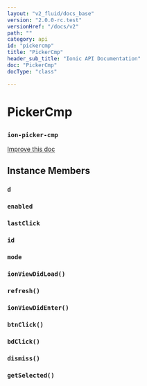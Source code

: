 ```yaml
---
layout: "v2_fluid/docs_base"
version: "2.0.0-rc.test"
versionHref: "/docs/v2"
path: ""
category: api
id: "pickercmp"
title: "PickerCmp"
header_sub_title: "Ionic API Documentation"
doc: "PickerCmp"
docType: "class"

---
```










<h1 class="api-title">
<a class="anchor" name="picker-cmp" href="#picker-cmp"></a>

PickerCmp
<h3><code>ion-picker-cmp</code></h3>






</h1>

<a class="improve-v2-docs" href="http://github.com/driftyco/ionic/edit/master//src/components/picker/picker-component.ts#L344">
Improve this doc
</a>










<!-- @usage tag -->


<!-- @property tags -->



<!-- instance methods on the class -->

<h2><a class="anchor" name="instance-members" href="#instance-members"></a>Instance Members</h2>

<div id="d"></div>

<h3>
<a class="anchor" name="d" href="#d"></a>
<code>d</code>
  

</h3>












<div id="enabled"></div>

<h3>
<a class="anchor" name="enabled" href="#enabled"></a>
<code>enabled</code>
  

</h3>












<div id="lastClick"></div>

<h3>
<a class="anchor" name="lastClick" href="#lastClick"></a>
<code>lastClick</code>
  

</h3>












<div id="id"></div>

<h3>
<a class="anchor" name="id" href="#id"></a>
<code>id</code>
  

</h3>












<div id="mode"></div>

<h3>
<a class="anchor" name="mode" href="#mode"></a>
<code>mode</code>
  

</h3>












<div id="ionViewDidLoad"></div>

<h3>
<a class="anchor" name="ionViewDidLoad" href="#ionViewDidLoad"></a>
<code>ionViewDidLoad()</code>
  

</h3>












<div id="refresh"></div>

<h3>
<a class="anchor" name="refresh" href="#refresh"></a>
<code>refresh()</code>
  

</h3>












<div id="ionViewDidEnter"></div>

<h3>
<a class="anchor" name="ionViewDidEnter" href="#ionViewDidEnter"></a>
<code>ionViewDidEnter()</code>
  

</h3>












<div id="btnClick"></div>

<h3>
<a class="anchor" name="btnClick" href="#btnClick"></a>
<code>btnClick()</code>
  

</h3>












<div id="bdClick"></div>

<h3>
<a class="anchor" name="bdClick" href="#bdClick"></a>
<code>bdClick()</code>
  

</h3>












<div id="dismiss"></div>

<h3>
<a class="anchor" name="dismiss" href="#dismiss"></a>
<code>dismiss()</code>
  

</h3>












<div id="getSelected"></div>

<h3>
<a class="anchor" name="getSelected" href="#getSelected"></a>
<code>getSelected()</code>
  

</h3>















<!-- related link --><!-- end content block -->


<!-- end body block -->

